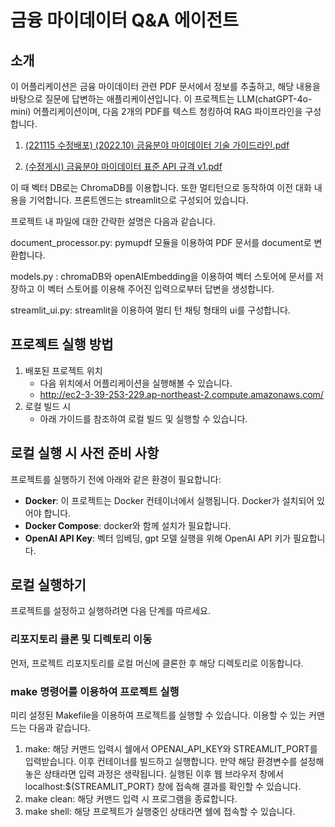 # 금융 마이데이터 Q&A 에이전트

## 소개

이 어플리케이션은 금융 마이데이터 관련 PDF 문서에서 정보를 추출하고, 해당 내용을 바탕으로 질문에 답변하는 애플리케이션입니다. 이 프로젝트는 LLM(chatGPT-4o-mini) 어플리케이션이며, 다음 2개의 PDF를 텍스트 청킹하여 RAG 파이프라인을 구성합니다. 

1. [(221115 수정배포) (2022.10) 금융분야 마이데이터 기술 가이드라인.pdf](https://www.mydatacenter.or.kr:3441/cmmn/fileBrDownload?id=JHuKqjlWK0e%2FH9Yi7ed09GsZWL6TiRKp9yg4qGj%2FKFmV9RC6j8RJdh6I8JAqzoFv&type=2)  

2. [(수정게시) 금융분야 마이데이터 표준 API 규격 v1.pdf](https://www.mydatacenter.or.kr:3441/cmmn/fileBrDownload?id=dKi%2B7cAM4PO8JA4z7jwm4AoM07vmQIbSKQ9EvM0DPRYokFCd%2BhLigsDUZ0hQopjD&type=2)

이 때 벡터 DB로는 ChromaDB를 이용합니다.
또한 멀티턴으로 동작하여 이전 대화 내용을 기억합니다.
프론트엔드는 streamlit으로 구성되어 있습니다.


프로젝트 내 파일에 대한 간략한 설명은 다음과 같습니다.

document_processor.py: pymupdf 모듈을 이용하여 PDF 문서를 document로 변환합니다.

models.py : chromaDB와 openAIEmbedding을 이용하여 벡터 스토어에 문서를 저장하고 이 벡터 스토어를 이용해 주어진 입력으로부터 답변을 생성합니다.

streamlit_ui.py: streamlit을 이용하여 멀티 턴 채팅 형태의 ui를 구성합니다.


## 프로젝트 실행 방법
1. 배포된 프로젝트 위치
   - 다음 위치에서 어플리케이션을 실행해볼 수 있습니다.
   - http://ec2-3-39-253-229.ap-northeast-2.compute.amazonaws.com/
2. 로컬 빌드 시
    - 아래 가이드를 참조하여 로컬 빌드 및 실행할 수 있습니다.

## 로컬 실행 시 사전 준비 사항

프로젝트를 실행하기 전에 아래와 같은 환경이 필요합니다:

- **Docker**: 이 프로젝트는 Docker 컨테이너에서 실행됩니다. Docker가 설치되어 있어야 합니다.
- **Docker Compose**: docker와 함께 설치가 필요합니다.
- **OpenAI API Key**: 벡터 임베딩, gpt 모델 실행을 위해 OpenAI API 키가 필요합니다.

## 로컬 실행하기

프로젝트를 설정하고 실행하려면 다음 단계를 따르세요.

### 리포지토리 클론 및 디렉토리 이동

먼저, 프로젝트 리포지토리를 로컬 머신에 클론한 후 해당 디렉토리로 이동합니다.

### make 명령어를 이용하여 프로젝트 실행
미리 설정된 Makefile을 이용하여 프로젝트를 실행할 수 있습니다.
이용할 수 있는 커맨드는 다음과 같습니다.
1. make: 해당 커맨드 입력시 쉘에서 OPENAI_API_KEY와 STREAMLIT_PORT를 입력받습니다. 이후 컨테이너를 빌드하고 실행합니다. 만약 해당 환경변수를 설정해놓은 상태라면 입력 과정은 생략됩니다. 실행된 이후 웹 브라우저 창에서 localhost:${STREAMLIT_PORT} 창에 접속해 결과를 확인할 수 있습니다.
2. make clean: 해당 커맨드 입력 시 프로그램을 종료합니다.
3. make shell: 해당 프로젝트가 실행중인 상태라면 쉘에 접속할 수 있습니다.
